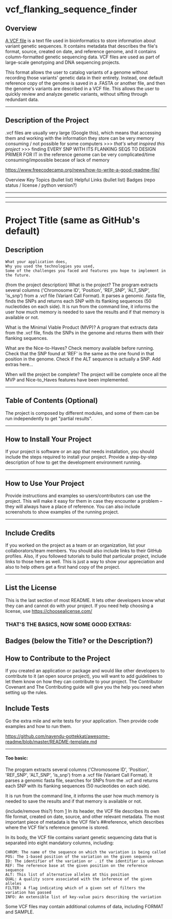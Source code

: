 # vcf_flanking_sequence_finder

## Overview
[A VCF file][1] is a text file used in bioinformatics to store information about variant genetic sequences. It contains metadata that describes the file's format, source, created on date, and reference genome, and it contains column-formatted genetic sequencing data. VCF files are used as part of large-scale genotyping and DNA sequencing projects.

This format allows the user to catalog variants of a genome without recording those variants' genetic data in their entirety. Instead, one default reference copy of the genome is saved in a .FASTA or another file, and then the genome's variants are described in a VCF file. This allows the user to quickly review and analyze genetic variants, without sifting through redundant data.

[1]: https://fileinfo.com/extension/vcf

***

## Description of the Project
.vcf files are usually very large (Google this), which means that accessing them and working with the information they store can be very memory consuming / not possible for some computers >>> _that's what inspired this project_ >>> finding EVERY SNP WITH ITS FLANKING SEQS TO DESIGN PRIMER FOR IT in the reference genome can be very complicated/time consuming/impossible becase of lack of memory





https://www.freecodecamp.org/news/how-to-write-a-good-readme-file/

Overview
Key Topics (bullet list)
Helpful Links (bullet list)
Badges (repo status / license / python version?)

***
***
***


# Project Title (same as GitHub's default)

## Description
    What your application does,
    Why you used the technologies you used,
    Some of the challenges you faced and features you hope to implement in the future.


(from the project description)
What is the project? The program extracts several columns ('Chromosome ID', 'Position', 'REF_SNP', 'ALT_SNP', 'is_snp') from a .vcf file (Variant Call Format). It parses a genomic .fasta file, finds the SNPs and returns each SNP with its flanking sequences (50 nucleotides on each side). It is run from the command line, it informs the user how much memory is needed to save the results and if that memory is available or not.

What is the Minimal Viable Product (MVP)? A program that extracts data from the .vcf file, finds the SNPs in the genome and returns them with their flanking sequences.

What are the Nice-to-Haves? Check memory available before running. Check that the SNP found at 'REF' is the same as the one found in that position in the genome. Check if the ALT sequence is actually a SNP. Add extras here...

When will the project be complete? The project will be complete once all the MVP and Nice-to_Haves features have been implemented.



***

## Table of Contents (Optional)
The project is composed by different modules, and some of them can be run independently to get "partial results".

***

## How to Install Your Project
If your project is software or an app that needs installation, you should include the steps required to install your project. Provide a step-by-step description of how to get the development environment running.

***

## How to Use Your Project
Provide instructions and examples so users/contributors can use the project. This will make it easy for them in case they encounter a problem – they will always have a place of reference.
You can also include screenshots to show examples of the running project.

***

## Include Credits
If you worked on the project as a team or an organization, list your collaborators/team members. You should also include links to their GitHub profiles.
Also, if you followed tutorials to build that particular project, include links to those here as well. This is just a way to show your appreciation and also to help others get a first hand copy of the project.

***

## List the License
This is the last section of most README. It lets other developers know what they can and cannot do with your project. If you need help choosing a license, use https://choosealicense.com/

### THAT'S THE BASICS, NOW SOME GOOD EXTRAS:

## Badges (below the Title? or the Description?)

## How to Contribute to the Project
If you created an application or package and would like other developers to contribute to it (an open source project), you will want to add guidelines to let them know on how they can contribute to your project.
The Contributor Covenant and The Contributing guide will give you the help you need when setting up the rules.

## Include Tests
Go the extra mile and write tests for your application. Then provide code examples and how to run them.

https://github.com/navendu-pottekkat/awesome-readme/blob/master/README-template.md







***
#### Too basic:

The program extracts several columns ('Chromosome ID', 'Position', 'REF_SNP', 'ALT_SNP', 'is_snp') from a .vcf file (Variant Call Format). It parses a genomic fasta file, searches for SNPs from the .vcf and returns each SNP with its flanking sequences (50 nucleotides on each side).

It is run from the command line, it informs the user how much memory is needed to save the results and if that memory is available or not.





(include/remove this?) from [1]
In its header, the VCF file describes its own file format, created on date, source, and other relevant metadata. The most important piece of metadata is the VCF file's ##reference, which describes where the VCF file's reference genome is stored.

In its body, the VCF file contains variant genetic sequencing data that is separated into eight mandatory columns, including:

    CHROM: The name of the sequence on which the variation is being called
    POS: The 1-based position of the variation on the given sequence
    ID: The identifier of the variation or . if the identifier is unknown
    REF: The reference base at the given position on the reference sequence
    ALT: This list of alternative alleles at this position
    QUAL: A quality score associated with the inference of the given alleles
    FILTER: A flag indicating which of a given set of filters the variation has passed
    INFO: An extensible list of key-value pairs describing the variation

Some VCF files may contain additional columns of data, including FORMAT and SAMPLE.
